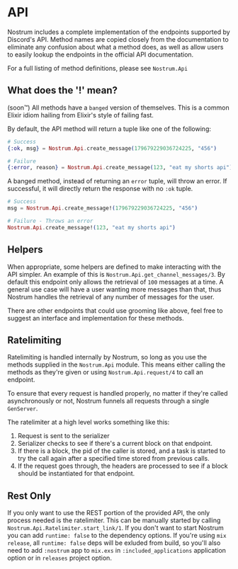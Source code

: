 # API
Nostrum includes a complete implementation of the endpoints supported by Discord's
API. Method names are copied closely from the documentation to eliminate any
confusion about what a method does, as well as allow users to easily lookup the
endpoints in the official API documentation.

For a full listing of method definitions, please see `Nostrum.Api`

## What does the '!' mean?
(soon™) All methods have a `banged` version of themselves. This is a common Elixir
idiom hailing from Elixir's style of failing fast.

By default, the API method will return a tuple like one of the following:
```elixir
# Success
{:ok, msg} = Nostrum.Api.create_message(179679229036724225, "456")

# Failure
{:error, reason} = Nostrum.Api.create_message(123, "eat my shorts api")
```

A banged method, instead of returning an `error` tuple, will throw an error.
If successful, it will directly return the response with no `:ok` tuple.
```elixir
# Success
msg = Nostrum.Api.create_message!(179679229036724225, "456")

# Failure - Throws an error
Nostrum.Api.create_message!(123, "eat my shorts api")
```

## Helpers
When appropriate, some helpers are defined to make interacting with the API simpler.
An example of this is `Nostrum.Api.get_channel_messages/3`. By default this endpoint
only allows the retrieval of `100` messages at a time. A general use case will
have a user wanting more messages than that, thus Nostrum handles the retrieval
of any number of messages for the user.

There are other endpoints that could use grooming like above, feel free to suggest
an interface and implementation for these methods.

## Ratelimiting
Ratelimiting is handled internally by Nostrum, so long as you use the methods
supplied in the `Nostrum.Api` module. This means either calling the methods as
they're given or using `Nostrum.Api.request/4` to call an endpoint.

To ensure that every request is handled properly, no matter if they're called
asynchronously or not, Nostrum funnels all requests through a single `GenServer`.

The ratelimiter at a high level works something like this:

 1. Request is sent to the serializer
 2. Serializer checks to see if there's a current block on that endpoint.
  1. If there is a block, the pid of the caller is stored, and a task is started
  to try the call again after a specified time stored from previous calls.
 3. If the request goes through, the headers are processed to see if a block
 should be instantiated for that endpoint.

## Rest Only
If you only want to use the REST portion of the provided API, the only process
needed is the ratelimiter. This can be manually started by calling
`Nostrum.Api.Ratelimiter.start_link/1`. 
If you don't want to start Nostrum you can add `runtime: false` to the dependency
options. If you're using `mix release`, all `runtime: false` deps will be exluded
from build, so you'll also need to add `:nostrum` app to `mix.exs`
in `:included_applications` application option or in `releases` project option.
